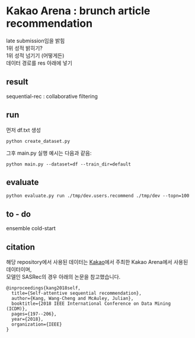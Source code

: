 # Kakao Arena : brunch article recommendation
late submission임을 밝힘  
1위 성적 밝히기?   
1위 성적 넘기기 (어떻게든)  
데이터 경로를 res 아래에 넣기

## result  
sequential-rec : collaborative filtering   

## run  
먼저 df.txt 생성  
```
python create_dataset.py
```

그후 main.py 실행 예시는 다음과 같음:  
```
python main.py --dataset=df --train_dir=default
```

## evaluate 
```
python evaluate.py run ./tmp/dev.users.recommend ./tmp/dev --topn=100
```
## to - do  
ensemble
cold-start

## citation
해당 repository에서 사용된 데이터는 [Kakao](https://www.kakaocorp.com)에서 주최한 Kakao Arena에서 사용된 데이터이며,   
모델인 SASRec의 경우 아래의 논문을 참고했습니다.  
```
@inproceedings{kang2018self,
  title={Self-attentive sequential recommendation},
  author={Kang, Wang-Cheng and McAuley, Julian},
  booktitle={2018 IEEE International Conference on Data Mining (ICDM)},
  pages={197--206},
  year={2018},
  organization={IEEE}
}
```
